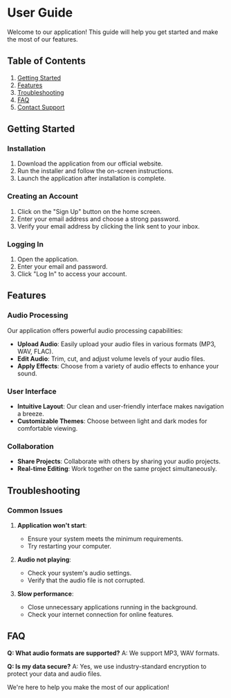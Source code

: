 # User Guide

Welcome to our application! This guide will help you get started and make the most of our features.

## Table of Contents

1. [Getting Started](#getting-started)
2. [Features](#features)
3. [Troubleshooting](#troubleshooting)
4. [FAQ](#faq)
5. [Contact Support](#contact-support)

## Getting Started

### Installation

1. Download the application from our official website.
2. Run the installer and follow the on-screen instructions.
3. Launch the application after installation is complete.

### Creating an Account

1. Click on the "Sign Up" button on the home screen.
2. Enter your email address and choose a strong password.
3. Verify your email address by clicking the link sent to your inbox.

### Logging In

1. Open the application.
2. Enter your email and password.
3. Click "Log In" to access your account.

## Features

### Audio Processing

Our application offers powerful audio processing capabilities:

- **Upload Audio**: Easily upload your audio files in various formats (MP3, WAV, FLAC).
- **Edit Audio**: Trim, cut, and adjust volume levels of your audio files.
- **Apply Effects**: Choose from a variety of audio effects to enhance your sound.

### User Interface

- **Intuitive Layout**: Our clean and user-friendly interface makes navigation a breeze.
- **Customizable Themes**: Choose between light and dark modes for comfortable viewing.

### Collaboration

- **Share Projects**: Collaborate with others by sharing your audio projects.
- **Real-time Editing**: Work together on the same project simultaneously.

## Troubleshooting

### Common Issues

1. **Application won't start**: 
   - Ensure your system meets the minimum requirements.
   - Try restarting your computer.

2. **Audio not playing**:
   - Check your system's audio settings.
   - Verify that the audio file is not corrupted.

3. **Slow performance**:
   - Close unnecessary applications running in the background.
   - Check your internet connection for online features.

## FAQ

**Q: What audio formats are supported?**
A: We support MP3, WAV formats.

**Q: Is my data secure?**
A: Yes, we use industry-standard encryption to protect your data and audio files.

We're here to help you make the most of our application!
